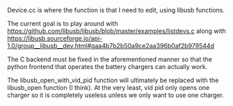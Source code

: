 Device.cc is where the function is that I need to edit, using libusb functions.

The current goal is to play around with https://github.com/libusb/libusb/blob/master/examples/listdevs.c along with https://libusb.sourceforge.io/api-1.0/group__libusb__dev.html#gaa4b7b2b50a9ce2aa396b0af2b979544d

The C backend must be fixed in the aforementioned manner so that the python frontend that operates the battery chargers can actually work.

The libusb_open_with_vid_pid function will ultimately be replaced with the libusb_open function (I think). At the very least, vid pid only opens one charger so it is completely useless unless we only want to use one charger.
